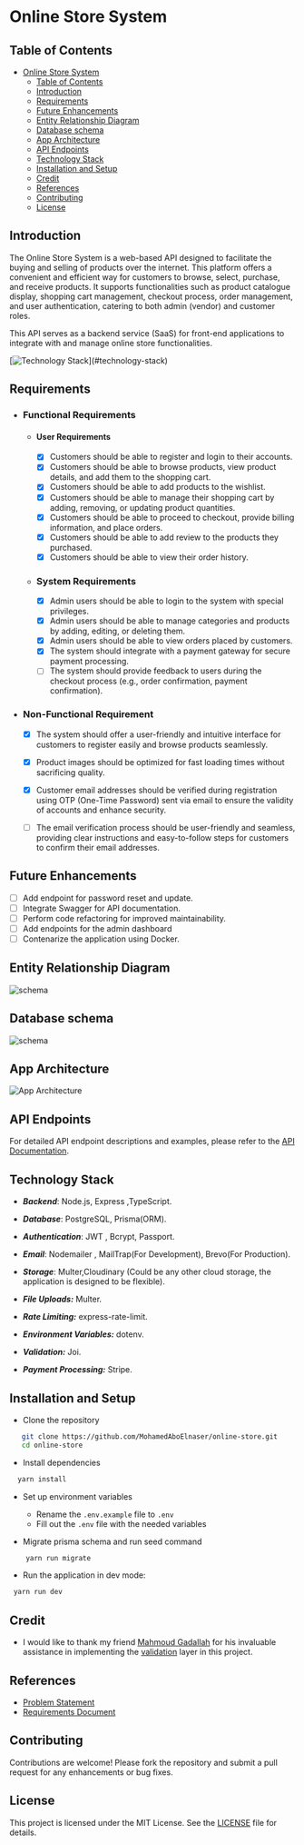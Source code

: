 # Online Store System

## Table of Contents

- [Online Store System](#online-store-system)
  - [Table of Contents](#table-of-contents)
  - [Introduction](#introduction)
  - [Requirements](#requirements)
  - [Future Enhancements](#future-enhancements)
  - [Entity Relationship Diagram](#entity-relationship-diagram)
  - [Database schema](#database-schema)
  - [App Architecture](#app-architecture)
  - [API Endpoints](#api-endpoints)
  - [Technology Stack](#technology-stack)
  - [Installation and Setup](#installation-and-setup)
  - [Credit](#credit)
  - [References](#references)
  - [Contributing](#contributing)
  - [License](#license)

## Introduction

The Online Store System is a web-based API designed to facilitate the buying and selling of products over the internet. This platform offers a convenient and efficient way for customers to browse, select, purchase, and receive products. It supports functionalities such as product catalogue display, shopping cart management, checkout process, order management, and user authentication, catering to both admin (vendor) and customer roles.

This API serves as a backend service (SaaS) for front-end applications to integrate with and manage online store functionalities.

[![Technology Stack](https://skillicons.dev/icons?i=nodejs,js,ts,express,prisma,postgresql,yarn,postman,git,github,)](#technology-stack)

## Requirements

-   ### Functional Requirements
    -   #### User Requirements
        -   [x] Customers should be able to register and login to their accounts.
        -   [x] Customers should be able to browse products, view product details, and add them to the shopping cart.
        -   [x] Customers should be able to add products to the wishlist.
        -   [x] Customers should be able to manage their shopping cart by adding, removing, or updating product quantities.
        -   [x] Customers should be able to proceed to checkout, provide billing information, and place orders.
        -   [x] Customers should be able to add review to the products they purchased.
        -   [x] Customers should be able to view their order history.
    -   ### System Requirements
        -   [x] Admin users should be able to login to the system with special privileges.
        -   [x] Admin users should be able to manage categories and products by adding, editing, or deleting them.
        -   [x] Admin users should be able to view orders placed by customers.
        -   [x] The system should integrate with a payment gateway for secure payment processing.
        -   [ ] The system should provide feedback to users during the checkout process (e.g., order confirmation, payment confirmation).
-   ### Non-Functional Requirement

    -   [x] The system should offer a user-friendly and intuitive interface for customers to register easily and browse products seamlessly.
    -   [x] Product images should be optimized for fast loading times without sacrificing quality.

    -   [x] Customer email addresses should be verified during registration using OTP (One-Time Password) sent via email to ensure the validity of accounts and enhance security.
    -   [ ] The email verification process should be user-friendly and seamless, providing clear instructions and easy-to-follow steps for customers to confirm their email addresses.

## Future Enhancements

-   [ ] Add endpoint for password reset and update.
-   [ ] Integrate Swagger for API documentation.
-   [ ] Perform code refactoring for improved maintainability.
-   [ ] Add endpoints for the admin dashboard
-   [ ] Contenarize the application using Docker.

## Entity Relationship Diagram

![schema](./docs/online-store-erd.png)

## Database schema

![schema](./docs/db-schema.png)

## App Architecture

![App Architecture](./docs/appArchitecture.png)

## API Endpoints

For detailed API endpoint descriptions and examples, please refer to the [API Documentation](https://documenter.getpostman.com/view/30739769/2sA3JT1xUP).

## Technology Stack

-   **_Backend_**: Node.js, Express ,TypeScript.

-   **_Database_**: PostgreSQL, Prisma(ORM).

-   **_Authentication_**: JWT , Bcrypt, Passport.

-   **_Email_**: Nodemailer , MailTrap(For Development), Brevo(For Production).

-   **_Storage_**: Multer,Cloudinary (Could be any other cloud storage, the application is designed to be flexible).

-   **_File Uploads:_** Multer.

-   **_Rate Limiting:_** express-rate-limit.

-   **_Environment Variables:_** dotenv.

-   **_Validation:_** Joi.

-   **_Payment Processing:_** Stripe.

## Installation and Setup

-   Clone the repository

```bash
   git clone https://github.com/MohamedAboElnaser/online-store.git
   cd online-store
```

-   Install dependencies

```bash
  yarn install
```

-   Set up environment variables

    -   Rename the `.env.example` file to `.env`
    -   Fill out the `.env` file with the needed variables

-   Migrate prisma schema and run seed command

```bash
    yarn run migrate
```

-   Run the application in dev mode:

```bash
 yarn run dev
```

## Credit

-   I would like to thank my friend [Mahmoud Gadallah](https://github.com/m7moudGadallah) for his invaluable assistance in implementing the [validation](./src/api/middlewares/validator.middleware.ts) layer in this project.

## References

-   [Problem Statement](https://docs.google.com/document/d/1LLX6J_P2wlqWMwo56_2eSakXH4iKeKmLXIt5SgO2JM0/edit?usp=drive_link)
-   [Requirements Document](https://docs.google.com/document/d/1ZwMnRgLLUb8ZmEAGxfnNQIgiJQ8NhxQEiLg-Bwl_6no/edit?usp=drive_link)

## Contributing

Contributions are welcome! Please fork the repository and submit a pull request for any enhancements or bug fixes.

## License

This project is licensed under the MIT License. See the [LICENSE](/LICENCE) file for details.
